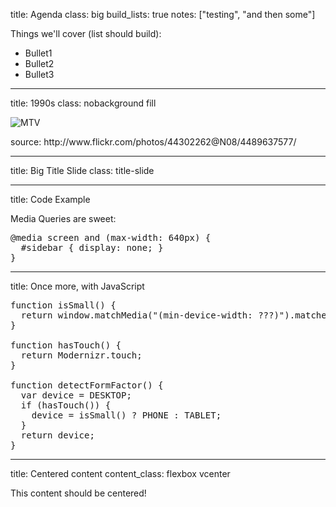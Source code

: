 
title: Agenda
class: big
build_lists: true
notes: ["testing", "and then some"]

Things we'll cover (list should build):

- Bullet1
- Bullet2
- Bullet3

---

title: 1990s
class: nobackground fill

![MTV](http://farm5.staticflickr.com/4065/4489637577_ce553503d0_z.jpg)

<footer class="source">source: http://www.flickr.com/photos/44302262@N08/4489637577/</footer>

---

title: Big Title Slide
class: title-slide

---

title: Code Example

Media Queries are sweet:

<pre class="prettyprint" data-lang="css">
@media screen and (max-width: 640px) {
  #sidebar { display: none; }
}
</pre>

---

title: Once more, with JavaScript

<pre class="prettyprint" data-lang="javascript">
function isSmall() {
  return window.matchMedia("(min-device-width: ???)").matches;
}

function hasTouch() {
  return Modernizr.touch;
}

function detectFormFactor() {
  var device = DESKTOP;
  if (hasTouch()) {
    device = isSmall() ? PHONE : TABLET;
  }
  return device;
}
</pre>

---

title: Centered content
content_class: flexbox vcenter

This content should be centered!
